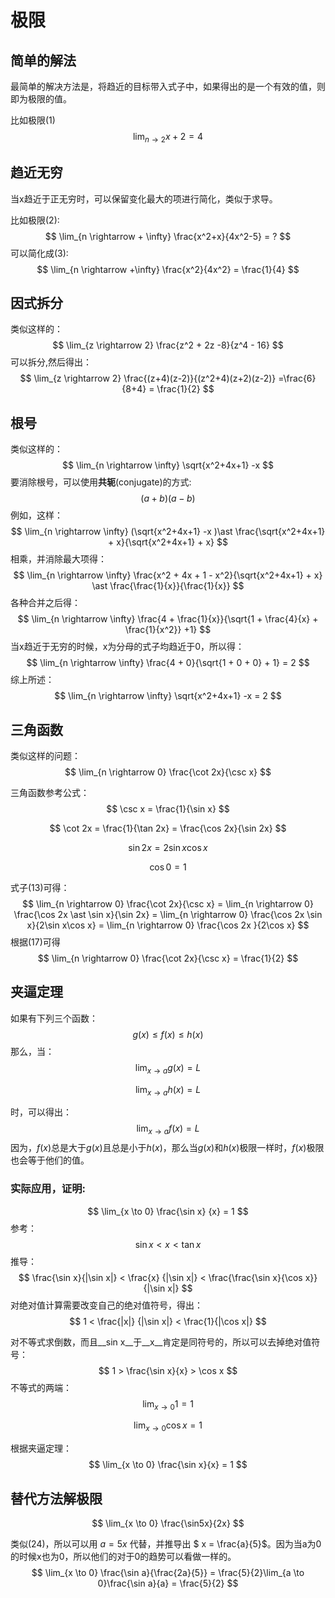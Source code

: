 # 极限

## 简单的解法

最简单的解决方法是，将趋近的目标带入式子中，如果得出的是一个有效的值，则即为极限的值。

比如极限(1)
$$
\lim_{n \rightarrow 2} x+2 = 4
$$


## 趋近无穷

当x趋近于正无穷时，可以保留变化最大的项进行简化，类似于求导。

比如极限(2):
$$
\lim_{n \rightarrow + \infty} \frac{x^2+x}{4x^2-5} = ?
$$
可以简化成(3):
$$
\lim_{n \rightarrow +\infty} \frac{x^2}{4x^2} = \frac{1}{4}
$$



## 因式拆分

类似这样的：
$$
\lim_{z \rightarrow 2} \frac{z^2 + 2z -8}{z^4 - 16}
$$
可以拆分,然后得出：
$$
\lim_{z \rightarrow 2} \frac{(z+4)(z-2)}{(z^2+4)(z+2)(z-2)} =\frac{6}{8+4} = \frac{1}{2}
$$


## 根号

类似这样的：
$$
\lim_{n \rightarrow \infty} \sqrt{x^2+4x+1} -x
$$
要消除根号，可以使用**共轭**(conjugate)的方式:
$$
(a+b)(a-b)
$$
例如，这样：
$$
\lim_{n \rightarrow \infty} (\sqrt{x^2+4x+1} -x )\ast \frac{\sqrt{x^2+4x+1} + x}{\sqrt{x^2+4x+1} + x}
$$
相乘，并消除最大项得：
$$
\lim_{n \rightarrow \infty} \frac{x^2 + 4x + 1 - x^2}{\sqrt{x^2+4x+1} + x} \ast \frac{\frac{1}{x}}{\frac{1}{x}}
$$
各种合并之后得：
$$
\lim_{n \rightarrow \infty} \frac{4 + \frac{1}{x}}{\sqrt{1 + \frac{4}{x} + \frac{1}{x^2}} +1}
$$
当x趋近于无穷的时候，x为分母的式子均趋近于0，所以得：
$$
\lim_{n \rightarrow \infty} \frac{4 + 0}{\sqrt{1 + 0 + 0} + 1} = 2
$$
综上所述：
$$
\lim_{n \rightarrow \infty} \sqrt{x^2+4x+1} -x = 2
$$


## 三角函数

类似这样的问题： 
$$
\lim_{n \rightarrow 0} \frac{\cot 2x}{\csc x}
$$


三角函数参考公式：
$$
\csc x = \frac{1}{\sin x}
$$

$$
\cot 2x = \frac{1}{\tan 2x} = \frac{\cos 2x}{\sin 2x}
$$


$$
\sin 2x = 2 \sin x \cos x
$$

$$
\cos 0 = 1
$$


式子(13)可得：
$$
\lim_{n \rightarrow 0} \frac{\cot 2x}{\csc x} = \lim_{n \rightarrow 0} \frac{\cos 2x \ast \sin x}{\sin 2x} = \lim_{n \rightarrow 0} \frac{\cos 2x \sin x}{2\sin x\cos x} =  \lim_{n \rightarrow 0} \frac{\cos 2x }{2\cos x}
$$
根据(17)可得
$$
\lim_{n \rightarrow 0} \frac{\cot 2x}{\csc x} =  \frac{1}{2}
$$


## 夹逼定理



如果有下列三个函数：
$$
g(x) \leq f(x) \leq h(x)
$$
那么，当：
$$
\lim_{x \to a} g(x) = L 
$$

$$
\lim_{x \to a} h(x) = L
$$

时，可以得出：
$$
\lim_{x \to a} f(x) = L
$$
因为，$f(x)$总是大于$g(x)$且总是小于$h(x)$，那么当$g(x)$和$h(x)$极限一样时，$f(x)$极限也会等于他们的值。

 

### 实际应用，证明:


$$
\lim_{x \to 0} \frac{\sin x} {x} = 1
$$
参考：
$$
\sin x < x < \tan x
$$
推导：
$$
\frac{\sin x}{|\sin x|} < \frac{x} {|\sin x|} < \frac{\frac{\sin x}{\cos x}}{|\sin x|}
$$
对绝对值计算需要改变自己的绝对值符号，得出：
$$
1 < \frac{|x|} {|\sin x|} < \frac{1}{|\cos x|}
$$


对不等式求倒数，而且__sin x__于__x__肯定是同符号的，所以可以去掉绝对值符号：
$$
1 > \frac{\sin x}{x} > \cos x
$$
不等式的两端：
$$
\lim_{x \to 0} 1 = 1
$$

$$
\lim_{x \to 0} \cos x = 1
$$

根据夹逼定理：
$$
\lim_{x \to 0} \frac{\sin x}{x} = 1
$$


## 替代方法解极限

$$
\lim_{x \to 0} \frac{\sin5x}{2x}
$$

类似(24)，所以可以用 $a=5x$ 代替，并推导出 $ x = \frac{a}{5}$。因为当a为0的时候x也为0，所以他们的对于0的趋势可以看做一样的。
$$
\lim_{x \to 0} \frac{\sin a}{\frac{2a}{5}} = \frac{5}{2}\lim_{a \to 0}\frac{\sin a}{a} = \frac{5}{2}
$$
































































